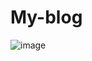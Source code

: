 # My-blog

![image](https://user-images.githubusercontent.com/100453599/167798698-e7af6a88-f931-4379-aa69-5c9922e6e2b2.png)
